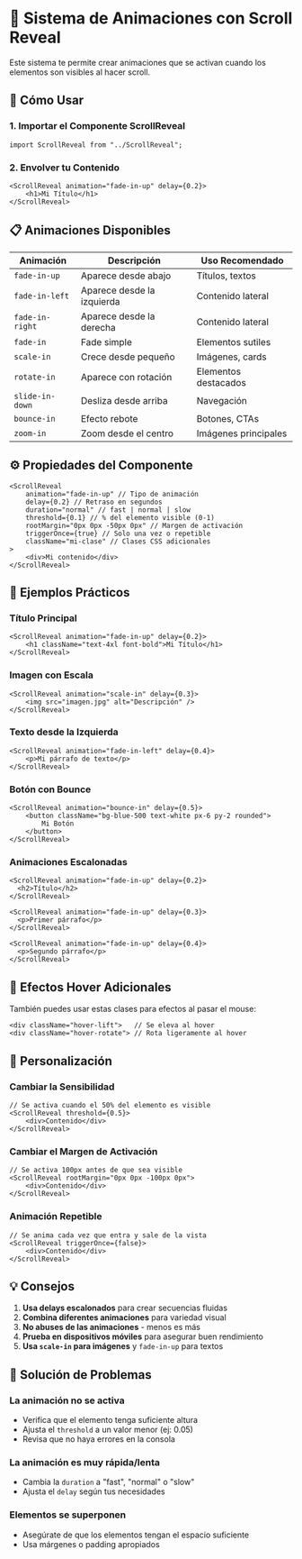 # 🎨 Sistema de Animaciones con Scroll Reveal

Este sistema te permite crear animaciones que se activan cuando los elementos son visibles al hacer scroll.

## 🚀 Cómo Usar

### 1. Importar el Componente ScrollReveal

```tsx
import ScrollReveal from "../ScrollReveal";
```

### 2. Envolver tu Contenido

```tsx
<ScrollReveal animation="fade-in-up" delay={0.2}>
    <h1>Mi Título</h1>
</ScrollReveal>
```

## 📋 Animaciones Disponibles

| Animación       | Descripción                | Uso Recomendado      |
| --------------- | -------------------------- | -------------------- |
| `fade-in-up`    | Aparece desde abajo        | Títulos, textos      |
| `fade-in-left`  | Aparece desde la izquierda | Contenido lateral    |
| `fade-in-right` | Aparece desde la derecha   | Contenido lateral    |
| `fade-in`       | Fade simple                | Elementos sutiles    |
| `scale-in`      | Crece desde pequeño        | Imágenes, cards      |
| `rotate-in`     | Aparece con rotación       | Elementos destacados |
| `slide-in-down` | Desliza desde arriba       | Navegación           |
| `bounce-in`     | Efecto rebote              | Botones, CTAs        |
| `zoom-in`       | Zoom desde el centro       | Imágenes principales |

## ⚙️ Propiedades del Componente

```tsx
<ScrollReveal
    animation="fade-in-up" // Tipo de animación
    delay={0.2} // Retraso en segundos
    duration="normal" // fast | normal | slow
    threshold={0.1} // % del elemento visible (0-1)
    rootMargin="0px 0px -50px 0px" // Margen de activación
    triggerOnce={true} // Solo una vez o repetible
    className="mi-clase" // Clases CSS adicionales
>
    <div>Mi contenido</div>
</ScrollReveal>
```

## 🎯 Ejemplos Prácticos

### Título Principal

```tsx
<ScrollReveal animation="fade-in-up" delay={0.2}>
    <h1 className="text-4xl font-bold">Mi Título</h1>
</ScrollReveal>
```

### Imagen con Escala

```tsx
<ScrollReveal animation="scale-in" delay={0.3}>
    <img src="imagen.jpg" alt="Descripción" />
</ScrollReveal>
```

### Texto desde la Izquierda

```tsx
<ScrollReveal animation="fade-in-left" delay={0.4}>
    <p>Mi párrafo de texto</p>
</ScrollReveal>
```

### Botón con Bounce

```tsx
<ScrollReveal animation="bounce-in" delay={0.5}>
    <button className="bg-blue-500 text-white px-6 py-2 rounded">
        Mi Botón
    </button>
</ScrollReveal>
```

### Animaciones Escalonadas

```tsx
<ScrollReveal animation="fade-in-up" delay={0.2}>
  <h2>Título</h2>
</ScrollReveal>

<ScrollReveal animation="fade-in-up" delay={0.3}>
  <p>Primer párrafo</p>
</ScrollReveal>

<ScrollReveal animation="fade-in-up" delay={0.4}>
  <p>Segundo párrafo</p>
</ScrollReveal>
```

## 🎨 Efectos Hover Adicionales

También puedes usar estas clases para efectos al pasar el mouse:

```tsx
<div className="hover-lift">   // Se eleva al hover
<div className="hover-rotate"> // Rota ligeramente al hover
```

## 🔧 Personalización

### Cambiar la Sensibilidad

```tsx
// Se activa cuando el 50% del elemento es visible
<ScrollReveal threshold={0.5}>
    <div>Contenido</div>
</ScrollReveal>
```

### Cambiar el Margen de Activación

```tsx
// Se activa 100px antes de que sea visible
<ScrollReveal rootMargin="0px 0px -100px 0px">
    <div>Contenido</div>
</ScrollReveal>
```

### Animación Repetible

```tsx
// Se anima cada vez que entra y sale de la vista
<ScrollReveal triggerOnce={false}>
    <div>Contenido</div>
</ScrollReveal>
```

## 💡 Consejos

1. **Usa delays escalonados** para crear secuencias fluidas
2. **Combina diferentes animaciones** para variedad visual
3. **No abuses de las animaciones** - menos es más
4. **Prueba en dispositivos móviles** para asegurar buen rendimiento
5. **Usa `scale-in` para imágenes** y `fade-in-up` para textos

## 🐛 Solución de Problemas

### La animación no se activa

-   Verifica que el elemento tenga suficiente altura
-   Ajusta el `threshold` a un valor menor (ej: 0.05)
-   Revisa que no haya errores en la consola

### La animación es muy rápida/lenta

-   Cambia la `duration` a "fast", "normal" o "slow"
-   Ajusta el `delay` según tus necesidades

### Elementos se superponen

-   Asegúrate de que los elementos tengan el espacio suficiente
-   Usa márgenes o padding apropiados
